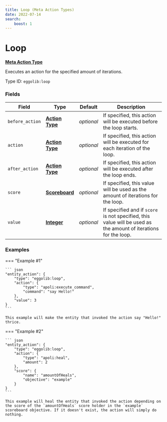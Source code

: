 ```yaml
---
title: Loop (Meta Action Types)
date: 2022-07-14
search:
    boost: 1
---
```


#   Loop

**[Meta Action Type]**

Executes an action for the specified amount of iterations.

Type ID: `eggolib:loop`


### Fields

Field | Type | Default | Description
------|------|---------|------------
`before_action` | **[Action Type]** | *optional* | If specified, this action will be executed before the loop starts.
`action` | **[Action Type]** | *optional* | If specified, this action will be executed for each iteration of the loop.
`after_action` | **[Action Type]** | *optional* | If specified, this action will be executed after the loop ends.
`score` | **[Scoreboard]** | *optional* | If specified, this value will be used as the amount of iterations for the loop.
`value` | **[Integer]** | *optional* | If specified and if `score` is not specified, this value will be used as the amount of iterations for the loop.


### Examples

=== "Example #1"

    ``` json
    "entity_action": {
        "type": "eggolib:loop",
        "action": {
            "type": "apoli:execute_command",
            "command": "say Hello!"
        },
        "value": 3
    }
    ```

    This example will make the entity that invoked the action say "Hello!" thrice.


=== "Example #2"

    ``` json
    "entity_action": {
        "type": "eggolib:loop",
        "action": {
            "type": "apoli:heal",
            "amount": 2
        },
        "score": {
            "name": "amountOfHeals",
            "objective": "example"
        }
    }
    ```

    This example will heal the entity that invoked the action depending on the score of the `amountOfHeals` score holder in the `example` scoreboard objective. If it doesn't exist, the action will simply do nothing.



[Meta Action Type]: ../meta_action_types.md
[Action Type]: https://origins.readthedocs.io/en/1.4.1/types/action_types
[Scoreboard]: ../data_types/scoreboard.md
[Integer]: https://origins.readthedocs.io/en/1.4.1/types/data_types/integer